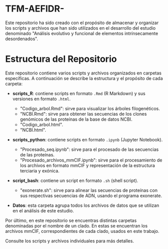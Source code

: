 # TFM-AEFIDR-
Este repositorio ha sido creado con el propósito de almacenar y organizar los scripts y archivos que han sido utilizados en el desarrollo del estudio denominado "Análisis evolutivo y funcional de elementos intrínsecamente desordenados". 
# Estructura del Repositorio

Este repositorio contiene varios scripts y archivos organizados en carpetas específicas. A continuación se describe la estructura y el propósito de cada carpeta:

- **scripts_R**: contiene scripts en formato `.Rmd` (R Markdown) y sus versiones en formato `.html`.
	- "Codigo_arbol.Rmd": sirve para visualizar los árboles filogenéticos.
	- "NCBI.Rmd": sirve para obtener las secuencias de los clones genómicos de las proteínas de la base de datos NCBI.   
	- "Codigo_arbol.html".
	- "NCBI.html".

- **scripts_python**: contiene scripts en formato `.ipynb` (Jupyter Notebook).
	- "Procesado_seq.ipynb": sirve para el procesado de las secuencias de las proteínas.
	- "Procesado_archivos_mmCIF.ipynb": sirve para el procesamiento de los archivos en formato mmCIF y representación de la estructura terciaria y exónica.


- **script_bash**: contiene un script en formato `.sh` (shell script).
	- "exonerate.sh": sirve para alinear las secuencias de proteínas con sus respectivas secuencias de ADN, usando el programa exonerate.

- **Datos**: esta carpeta agrupa todos los archivos de datos que se utilizan en el análisis de este estudio.

Por último, en este repositorio se encuentras distintas carpetas denominadas por el nombre de un clado. En estas se encuentran los archivos mmCIF, correspondientes de cada clado, usados en este trabajo.

Consulte los scripts y archivos individuales para más detalles.

